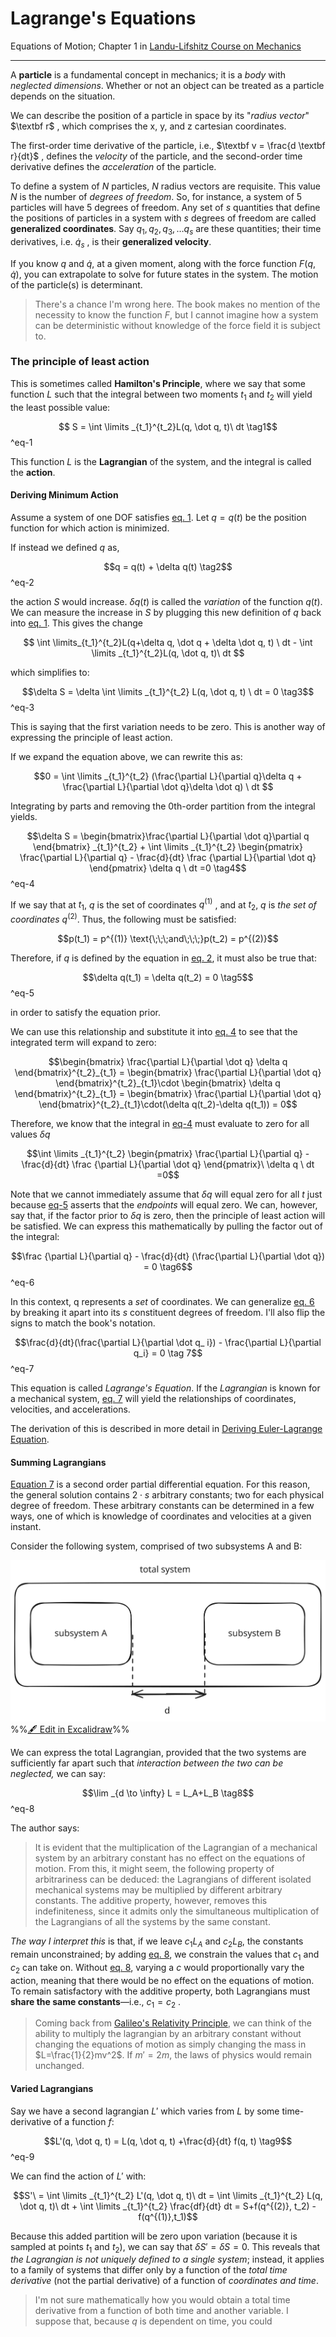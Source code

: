 # Lagrange's Equations

Equations of Motion;
Chapter 1 in [Landu-Lifshitz Course on Mechanics](Landu-Lifshitz%20Course%20on%20Mechanics.md)

---

A **particle** is a fundamental concept in mechanics; it is a *body* with *neglected dimensions*. Whether or not an object can be treated as a particle depends on the situation.

We can describe the position of a particle in space by its "*radius vector*" $\textbf r$ , which comprises the x, y, and z cartesian coordinates.

The first-order time derivative of the particle, i.e., $\textbf v = \frac{d \textbf r}{dt}$ , defines the *velocity* of the particle, and the second-order time derivative defines the *acceleration* of the particle.

To define a system of $N$ particles, $N$ radius vectors are requisite. This value $N$ is the number of *degrees of freedom*. So, for instance, a system of 5 particles will have 5 degrees of freedom. Any set of $s$ quantities that define the positions of particles in a system with $s$ degrees of freedom are called **generalized coordinates**. Say $q_1, q_2, q_3, \dots q_s$ are these quantities; their time derivatives, i.e. $\dot q_s$ , is their **generalized velocity**. 

If you know $q$  and $\dot q$, at a given moment, along with the force function $F(q, \dot q)$, you can extrapolate to solve for future states in the system. The motion of the particle(s) is determinant. 

> There's a chance I'm wrong here. The book makes no mention of the necessity to know the function $F$, but I cannot imagine how a system can be deterministic without knowledge of the force field it is subject to.

### The principle of least action

This is sometimes called **Hamilton's Principle**, where we say that some function $L$ such that the integral between two moments $t_1$ and $t_2$ will yield the least possible value:

$$ S = \int \limits _{t_1}^{t_2}L(q, \dot q, t)\ dt \tag1$$ ^eq-1

This function $L$ is the **Lagrangian** of the system, and the integral is called the **action**. 

#### Deriving Minimum Action

Assume a system of one DOF satisfies [eq. 1](#^eq-1). Let $q = q(t)$ be the position function for which action is minimized.

If instead we defined $q$ as,

$$q = q(t) + \delta q(t) \tag2$$
^eq-2

the action $S$ would increase. $\delta q(t)$ is called the *variation* of the function $q(t)$. We can measure the increase in $S$ by plugging this new definition of $q$ back into [eq. 1](#^eq-1). This gives the change

$$ \int \limits_{t_1}^{t_2}L(q+\delta q, \dot q + \delta \dot q, t) \ dt - \int \limits _{t_1}^{t_2}L(q, \dot q, t)\ dt $$

which simplifies to:

$$\delta S = \delta \int \limits _{t_1}^{t_2} L(q, \dot q, t) \ dt = 0 \tag3$$
^eq-3

This is saying that the first variation needs to be zero. This is another way of expressing the principle of least action.

If we expand the equation above, we can rewrite this as:

$$0 = \int \limits _{t_1}^{t_2} (\frac{\partial L}{\partial q}\delta q + \frac{\partial L}{\partial \dot q}\delta \dot q) \ dt $$

Integrating by parts and removing the 0th-order partition from the integral yields.

$$\delta S = \begin{bmatrix}\frac{\partial L}{\partial \dot q}\partial q \end{bmatrix} _{t_1}^{t_2}  + \int \limits _{t_1}^{t_2} \begin{pmatrix} \frac{\partial L}{\partial q} - \frac{d}{dt} \frac {\partial L}{\partial \dot q} \end{pmatrix} \delta q \ dt =0 \tag4$$
^eq-4

If we say that at $t_1$, $q$ is the set of coordinates $q^{(1)}$ , and at $t_2$, $q$ is *the set of coordinates* $q^{(2)}$. Thus, the following must be satisfied:

$$p(t_1) = p^{(1)} \text{\;\;\;and\;\;\;}p(t_2) = p^{(2)}$$

Therefore, if $q$ is defined by the equation in [eq. 2](#^eq-2), it must also be true that:

$$\delta q(t_1) = \delta q(t_2) = 0 \tag5$$
^eq-5

in order to satisfy the equation prior. 

We can use this relationship and substitute it into [eq. 4](#^eq-4) to see that the integrated term will expand to zero:

$$\begin{bmatrix} \frac{\partial L}{\partial \dot q} \delta q \end{bmatrix}^{t_2}_{t_1} = \begin{bmatrix} \frac{\partial L}{\partial \dot q}  \end{bmatrix}^{t_2}_{t_1}\cdot  \begin{bmatrix} \delta q \end{bmatrix}^{t_2}_{t_1} = \begin{bmatrix} \frac{\partial L}{\partial \dot q}  \end{bmatrix}^{t_2}_{t_1}\cdot(\delta q(t_2)-\delta q(t_1)) = 0$$

Therefore, we know that the integral in [eq-4](#^eq-4) must evaluate to zero for all values $\delta q$

$$\int \limits _{t_1}^{t_2} \begin{pmatrix} \frac{\partial L}{\partial q} - \frac{d}{dt} \frac {\partial L}{\partial \dot q} \end{pmatrix}\ \delta q \ dt =0$$

Note that we cannot immediately assume that $\delta q$ will equal zero for all $t$ just because [eq-5](#^eq-5) asserts that the *endpoints* will equal zero. We can, however, say that, if the factor prior to $\delta q$ is zero, then the principle of least action will be satisfied. We can express this mathematically by pulling the factor out of the integral:

$$\frac {\partial L}{\partial q} - \frac{d}{dt} (\frac{\partial L}{\partial \dot q}) = 0 \tag6$$
^eq-6

In this context, q represents a *set* of coordinates. We can generalize [eq. 6](#^eq-6) by breaking it apart into its $s$ constituent degrees of freedom. I'll also flip the signs to match the book's notation.

$$\frac{d}{dt}(\frac{\partial L}{\partial \dot q_ i}) - \frac{\partial L}{\partial q_i} = 0 \tag 7$$
^eq-7

This equation is called *Lagrange's Equation*. If the *Lagrangian* is known for a mechanical system, [eq. 7](#^eq-7) will yield the relationships of coordinates, velocities, and accelerations. 

The derivation of this is described in more detail in [Deriving Euler-Lagrange Equation](Calculus%20of%20Variations.md#Deriving%20Euler-Lagrange%20Equation). 

#### Summing Lagrangians

[Equation 7](#^eq-7) is a second order partial differential equation. For this reason, the general solution contains $2\cdot s$ arbitrary constants; two for each physical degree of freedom. These arbitrary constants can be determined in a few ways, one of which is knowledge of coordinates and velocities at a given instant.

Consider the following system, comprised of two subsystems A and B:

![](../../media/excalidraw/excalidraw-2024-12-10-22.36.03.excalidraw.svg)
%%[🖋 Edit in Excalidraw](../../media/excalidraw/excalidraw-2024-12-10-22.36.03.excalidraw.md)%%

We can express the total Lagrangian, provided that the two systems are sufficiently far apart such that *interaction between the two can be neglected,* we can say:

$$\lim _{d \to \infty} L = L_A+L_B \tag8$$
^eq-8

The author says:

>It is evident that the multiplication of the Lagrangian of a mechanical system by an arbitrary constant has no effect on the equations of motion. From this, it might seem, the following property of arbitrariness can be deduced: the Lagrangians of different isolated mechanical systems may be multiplied by different arbitrary constants. The additive property, however, removes this indefiniteness, since it admits only the simultaneous multiplication of the Lagrangians of all the systems by the same constant.

*The way I interpret this* is that, if we leave $c_1L_A$ and $c_2L_B$, the constants remain unconstrained; by adding [eq. 8](#^eq-8), we constrain the values that $c_1$ and $c_2$ can take on. Without [eq. 8](#^eq-8), varying a $c$ would proportionally vary the action, meaning that there would be no effect on the equations of motion. To remain satisfactory with the additive property, both Lagrangians must **share the same constants**—i.e., $c_1 = c_2$ . 


> Coming back from [Galileo's Relativity Principle](Galileo's%20Relativity%20Principle.md), we can think of the ability to multiply the lagrangian by an arbitrary constant without changing the equations of motion as simply changing the mass in $L=\frac{1}{2}mv^2$.  If $m'=2m$, the laws of physics would remain unchanged.

#### Varied Lagrangians

Say we have a second lagrangian $L'$ which varies from $L$ by some time-derivative of a function $f$:

$$L'(q, \dot q, t) = L(q, \dot q, t) +\frac{d}{dt} f(q, t) \tag9$$
^eq-9

We can find the action of $L'$ with:

$$S'\ = \int \limits _{t_1}^{t_2} L'(q, \dot q, t)\ dt = \int \limits _{t_1}^{t_2} L(q, \dot q, t)\ dt + \int \limits _{t_1}^{t_2} \frac{df}{dt} dt =  S+f(q^{(2)}, t_2) -f(q^{(1)},t_1)$$

Because this added partition will be zero upon variation (because it is sampled at points $t_1$ and $t_2$), we can say that $\delta S' = \delta S = 0$. This reveals that *the Lagrangian is not uniquely defined to a single system*; instead, it applies to a family of systems that differ only by a function of the *total time derivative* (not the partial derivative) of a function of *coordinates and time*.

> I'm not sure mathematically how you would obtain a total time derivative from a function of both time and another variable. I suppose that, because $q$ is dependent on time, you could












